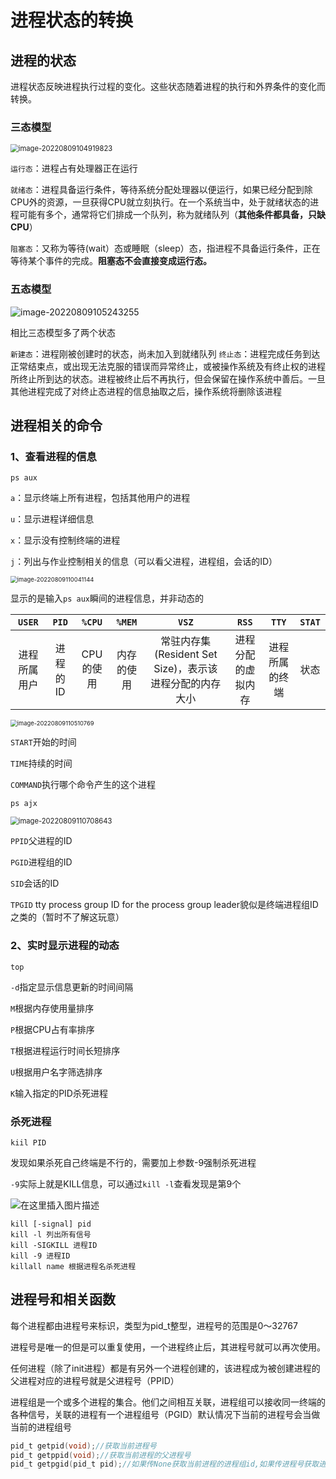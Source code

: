 # 进程状态的转换

## 进程的状态

进程状态反映进程执行过程的变化。这些状态随着进程的执行和外界条件的变化而转换。

### 三态模型

<img src="https://gitee.com/czjaixuexi/typora_pictures/raw/master/img/image-20220809104919823.png" alt="image-20220809104919823" style="zoom: 80%;" />

`运行态`：进程占有处理器正在运行

`就绪态`：进程具备运行条件，等待系统分配处理器以便运行，如果已经分配到除CPU外的资源，一旦获得CPU就立刻执行。在一个系统当中，处于就绪状态的进程可能有多个，通常将它们排成一个队列，称为就绪队列（**其他条件都具备，只缺CPU**）

`阻塞态`：又称为等待(wait）态或睡眠（sleep）态，指进程不具备运行条件，正在等待某个事件的完成。**阻塞态不会直接变成运行态。**

### 五态模型

![image-20220809105243255](https://gitee.com/czjaixuexi/typora_pictures/raw/master/img/image-20220809105243255.png)

相比三态模型多了两个状态

`新建态`：进程刚被创建时的状态，尚未加入到就绪队列
`终止态`：进程完成任务到达正常结束点，或出现无法克服的错误而异常终止，或被操作系统及有终止权的进程所终止所到达的状态。进程被终止后不再执行，但会保留在操作系统中善后。一旦其他进程完成了对终止态进程的信息抽取之后，操作系统将删除该进程



## 进程相关的命令

### 1、查看进程的信息

```shell
ps aux
```

`a`：显示终端上所有进程，包括其他用户的进程

`u`：显示进程详细信息

`x`：显示没有控制终端的进程

`j`：列出与作业控制相关的信息（可以看父进程，进程组，会话的ID）

<img src="https://gitee.com/czjaixuexi/typora_pictures/raw/master/img/image-20220809110041144.png" alt="image-20220809110041144" style="zoom: 67%;" />

显示的是输入`ps aux`瞬间的进程信息，并非动态的

|    `USER`    |  `PID`   |  `%CPU`   |   `%MEM`   |                          `VSZ`                          |       `RSS`        |     `TTY`      | `STAT` |
| :----------: | :------: | :-------: | :--------: | :-----------------------------------------------------: | :----------------: | :------------: | :----: |
| 进程所属用户 | 进程的ID | CPU的使用 | 内存的使用 | 常驻内存集(Resident Set Size)，表示该进程分配的内存大小 | 进程分配的虚拟内存 | 进程所属的终端 |  状态  |

<img src="https://gitee.com/czjaixuexi/typora_pictures/raw/master/img/image-20220809110510769.png" alt="image-20220809110510769" style="zoom:67%;" />

`START`开始的时间

`TIME`持续的时间

`COMMAND`执行哪个命令产生的这个进程



```shell
ps ajx
```

<img src="https://gitee.com/czjaixuexi/typora_pictures/raw/master/img/image-20220809110708643.png" alt="image-20220809110708643" style="zoom: 80%;" />

`PPID`父进程的ID

`PGID`进程组的ID

`SID`会话的ID

`TPGID` tty process group ID for the process group leader貌似是终端进程组ID之类的（暂时不了解这玩意）



### 2、实时显示进程的动态

```shell
top
```

`-d`指定显示信息更新的时间间隔

`M`根据内存使用量排序

`P`根据CPU占有率排序

`T`根据进程运行时间长短排序

`U`根据用户名字筛选排序

`K`输入指定的PID杀死进程

### 杀死进程

`kiil PID`

发现如果杀死自己终端是不行的，需要加上参数-9强制杀死进程

`-9`实际上就是KILL信息，可以通过`kill -l`查看发现是第9个

![在这里插入图片描述](https://gitee.com/czjaixuexi/typora_pictures/raw/master/img/cfbe57b3b140476d8286195dd9841f75.png)

```shell
kill [-signal] pid
kill -l 列出所有信号
kill -SIGKILL 进程ID
kill -9 进程ID
killall name 根据进程名杀死进程
```



## 进程号和相关函数

每个进程都由进程号来标识，类型为pid_t整型，进程号的范围是0～32767

进程号是唯一的但是可以重复使用，一个进程终止后，其进程号就可以再次使用。

任何进程（除了init进程）都是有另外一个进程创建的，该进程成为被创建进程的父进程对应的进程号就是父进程号（PPID）

进程组是一个或多个进程的集合。他们之间相互关联，进程组可以接收同一终端的各种信号，关联的进程有一个进程组号（PGID）默认情况下当前的进程号会当做当前的进程组号

```C
pid_t getpid(void);//获取当前进程号
pid_t getppid(void);//获取当前进程的父进程号
pid_t getpgid(pid_t pid);//如果传None获取当前进程的进程组id,如果传进程号获取进程号的进程组ID
```

